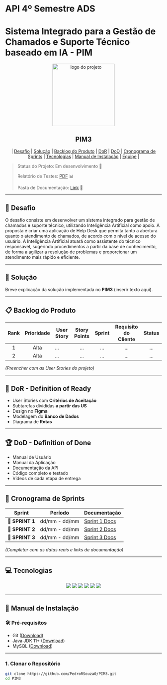 # API 4º Semestre ADS  

# Sistema Integrado para a Gestão de Chamados e Suporte Técnico baseado em IA - PIM

<p align="center">
      <img src="docs/Img/logo.png" alt="logo do projeto" width="200">
      <h2 align="center"> PIM3 </h2>
</p>

<p align="center">
  | <a href ="#desafio"> Desafio</a>  |
  <a href ="#solucao"> Solução</a>  |   
  <a href ="#backlog"> Backlog do Produto</a>  |
  <a href ="#dor">DoR</a>  |
  <a href ="#dod">DoD</a>  |
  <a href ="#sprint"> Cronograma de Sprints</a>  |
  <a href ="#tecnologias">Tecnologias</a> |
  <a href ="#manual">Manual de Instalação</a>  | 
  <a href ="#equipe"> Equipe</a> |
</p>

> Status do Projeto: Em desenvolvimento 🚧  
>
> Relatório de Testes: [PDF](docs/relatorios/relatorio_testes.pdf) 📊  
>
> Pasta de Documentação: [Link](docs) 📄  

---

## 🏅 Desafio <a id="desafio"></a>

O desafio consiste em desenvolver um sistema integrado para gestão de chamados e suporte técnico, utilizando Inteligência Artificial como apoio. A proposta é criar uma aplicação de Help Desk que permita tanto a abertura quanto o atendimento de chamados, de acordo com o nível de acesso do usuário. A Inteligência Artificial atuará como assistente do técnico responsável, sugerindo procedimentos a partir da base de conhecimento, de forma a agilizar a resolução de problemas e proporcionar um atendimento mais rápido e eficiente.

---

## 🏅 Solução <a id="solucao"></a>

Breve explicação da solução implementada no **PIM3** (inserir texto aqui).  

---

## 📋 Backlog do Produto <a id="backlog"></a>

| Rank | Prioridade | User Story | Story Points | Sprint | Requisito do Cliente | Status |
| :--: | :--------: | ---------- | :----------: | :----: | :------------------: | :----: |
|  1   |    Alta    | ...        |      ...     |   ...  |         ...          |   ...  |
|  2   |    Alta    | ...        |      ...     |   ...  |         ...          |   ...  |

*(Preencher com as User Stories do projeto)*  

---

## 🏃‍ DoR - Definition of Ready <a id="dor"></a>

* User Stories com **Critérios de Aceitação**  
* Subtarefas divididas **a partir das US**  
* Design no **Figma**  
* Modelagem do **Banco de Dados**  
* Diagrama de **Rotas**  

---

## 🏆 DoD - Definition of Done <a id="dod"></a>

* Manual de Usuário  
* Manual da Aplicação  
* Documentação da API  
* Código completo e testado  
* Vídeos de cada etapa de entrega  

---

## 📅 Cronograma de Sprints <a id="sprint"></a>

| Sprint          |    Período    | Documentação |
| --------------- | :-----------: | -------------|
| 🔖 **SPRINT 1** | dd/mm - dd/mm | [Sprint 1 Docs](./docs/sprints/sprint-1/README.md) |
| 🔖 **SPRINT 2** | dd/mm - dd/mm | [Sprint 2 Docs](./docs/sprints/sprint-2/README.md) |
| 🔖 **SPRINT 3** | dd/mm - dd/mm | [Sprint 3 Docs](./docs/sprints/sprint-3/README.md) |

*(Completar com as datas reais e links de documentação)*  

---

## 💻 Tecnologias <a id="tecnologias"></a>

<h4 align="center">
 <a href="#"><img src="https://img.shields.io/badge/Java-ED8B00?style=for-the-badge&logo=java&logoColor=white"></a>
 <a href="#"><img src="https://img.shields.io/badge/MySQL-4479A1?style=for-the-badge&logo=mysql&logoColor=white"></a>
 <a href="#"><img src="https://img.shields.io/badge/HTML5-E34F26?style=for-the-badge&logo=html5&logoColor=white"></a>
 <a href="#"><img src="https://img.shields.io/badge/CSS3-1572B6?style=for-the-badge&logo=css3&logoColor=white"></a>
 <a href="#"><img src="https://img.shields.io/badge/JavaScript-F7DF1E?style=for-the-badge&logo=javascript&logoColor=black"></a>
 <a href="https://github.com/"><img src="https://img.shields.io/badge/GitHub-100000?style=for-the-badge&logo=github&logoColor=white"/></a>
</h4>

---

## 📖 Manual de Instalação <a id="manual"></a>

### 🛠 Pré-requisitos

- Git ([Download](https://git-scm.com/downloads))  
- Java JDK 11+ ([Download](https://www.oracle.com/java/technologies/javase-jdk11-downloads.html))  
- MySQL ([Download](https://dev.mysql.com/downloads/))  

---

### 1. Clonar o Repositório  

```bash
git clone https://github.com/PedroRSouza0/PIM3.git
cd PIM3

